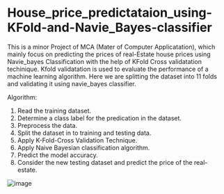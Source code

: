# House_price_predictataion_using-KFold-and-Navie_Bayes-classifier

This is a minor Project of MCA (Mater of Computer Applicatation),  which mainly focus on predicting the prices of real-Estate house prices using Navie_bayes Classification with the help of KFold Cross validatation techinique. Kfold validatation is used to evaluate the performance of a machine learning algorithm. Here we are splitting the dataset into 11 folds and validating it using navie_bayes classifier. 


Algorithm:
1. Read the training dataset.
2. Determine a class label for the   predication in the dataset.
3. Preprocess the data.
4. Split the dataset in to training and testing data.
5. Apply K-Fold-Cross Validation Technique.
6. Apply Naive Bayesian classification algorithm.
7. Predict the model accuracy. 
8. Consider the new testing dataset and predict the price of the real-estate.


![image](https://user-images.githubusercontent.com/80149312/224531011-1c235e6f-12e7-4879-8eaf-da2d67c784f8.png)
